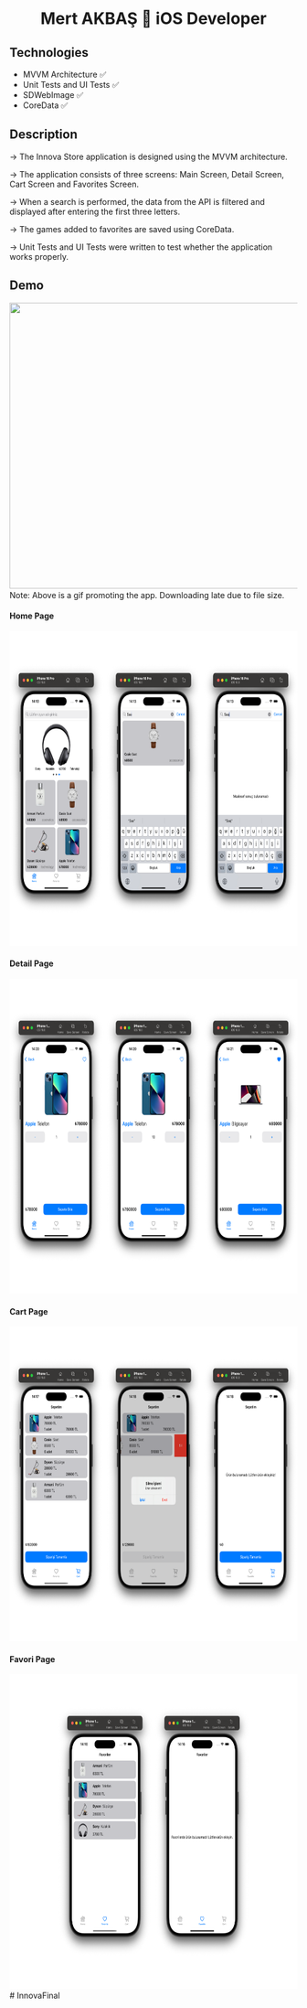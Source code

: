 <h1 align=center>Mert AKBAŞ  iOS Developer</h1> 

## Technologies
+ MVVM Architecture ✅
+ Unit Tests and UI Tests ✅
+ SDWebImage ✅
+ CoreData ✅


## Description

-> The Innova Store application is designed using the MVVM architecture. 

-> The application consists of three screens: Main Screen, Detail Screen, Cart Screen and Favorites Screen.

-> When a search is performed, the data from the API is filtered and displayed after entering the first three letters.

-> The games added to favorites are saved using CoreData.

-> Unit Tests and UI Tests were written to test whether the application works properly.


## Demo
<img src="https://github.com/akbasmert/InnovaFinal/blob/main/ReadmePhotos/Adsız%20tasarım.gif" width="850" height="500" />
Note: Above is a gif promoting the app. Downloading late due to file size.

#### Home Page 

<img src="https://github.com/akbasmert/InnovaFinal/blob/main/ReadmePhotos/home.png" width="800" height="550" />

#### Detail Page 

<img src="https://github.com/akbasmert/InnovaFinal/blob/main/ReadmePhotos/detay.png" width="800" height="550" />

#### Cart Page 

<img src="https://github.com/akbasmert/InnovaFinal/blob/main/ReadmePhotos/cart.png" width="800" height="550" />

#### Favori Page 

<img src="https://github.com/akbasmert/InnovaFinal/blob/main/ReadmePhotos/favori.png" width="800" height="550" />
# InnovaFinal
